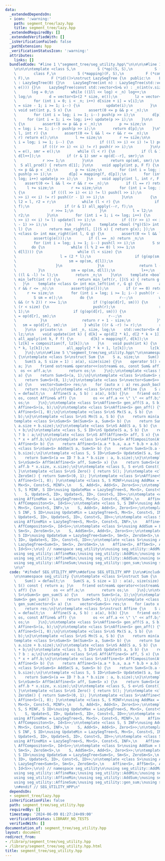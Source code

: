 ```yaml
---
data:
  _extendedDependsOn:
  - icon: ':warning:'
    path: segment_tree/lazy.hpp
    title: segment_tree/lazy.hpp
  _extendedRequiredBy: []
  _extendedVerifiedWith: []
  _isVerificationFailed: false
  _pathExtension: hpp
  _verificationStatusIcon: ':warning:'
  attributes:
    links: []
  bundledCode: "#line 1 \"segment_tree/seg_utility.hpp\"\n\n\n\n#line 1 \"segment_tree/lazy.hpp\"\
    \n\n\n\ntemplate <class S,\n          S (*op)(S, S),\n          S (*e)(),\n  \
    \        class F,\n          S (*mapping)(F, S),\n          F (*composition)(F,\
    \ F),\n          F (*id)()>\nstruct LazySegTree {\n  public:\n    LazySegTree()\
    \ : LazySegTree(0) {}\n    LazySegTree(int n) : LazySegTree(std::vector<S>(n,\
    \ e())) {}\n    LazySegTree(const std::vector<S>& v) : _n(int(v.size())) {\n \
    \       log = 0;\n        while ((1ll << log) < _n) log++;\n        size = 1 <<\
    \ log;\n        d = vector<S>(2 * size, e());\n        lz = vector<F>(size, id());\n\
    \        for (int i = 0; i < _n; i++) d[size + i] = v[i];\n        for (int i\
    \ = size - 1; i >= 1; i--) {\n            update(i);\n        }\n    }\n\n   \
    \ void set(int p, S x) {\n        assert(0 <= p && p < _n);\n        p += size;\n\
    \        for (int i = log; i >= 1; i--) push(p >> i);\n        d[p] = x;\n   \
    \     for (int i = 1; i <= log; i++) update(p >> i);\n    }\n\n    S get(int p)\
    \ {\n        assert(0 <= p && p < _n);\n        p += size;\n        for (int i\
    \ = log; i >= 1; i--) push(p >> i);\n        return d[p];\n    }\n\n    S prod(int\
    \ l, int r) {\n        assert(0 <= l && l <= r && r <= _n);\n        if (l ==\
    \ r) return e();\n\n        l += size;\n        r += size;\n\n        for (int\
    \ i = log; i >= 1; i--) {\n            if (((l >> i) << i) != l) push(l >> i);\n\
    \            if (((r >> i) << i) != r) push(r >> i);\n        }\n\n        S sml\
    \ = e(), smr = e();\n        while (l < r) {\n            if (l & 1) sml = op(sml,\
    \ d[l++]);\n            if (r & 1) smr = op(d[--r], smr);\n            l >>= 1;\n\
    \            r >>= 1;\n        }\n\n        return op(sml, smr);\n    }\n\n  \
    \  S all_prod() { return d[1]; }\n\n    void apply(int p, F f) {\n        assert(0\
    \ <= p && p < _n);\n        p += size;\n        for (int i = log; i >= 1; i--)\
    \ push(p >> i);\n        d[p] = mapping(f, d[p]);\n        for (int i = 1; i <=\
    \ log; i++) update(p >> i);\n    }\n    void apply(int l, int r, F f) {\n    \
    \    assert(0 <= l && l <= r && r <= _n);\n        if (l == r) return;\n\n   \
    \     l += size;\n        r += size;\n\n        for (int i = log; i >= 1; i--)\
    \ {\n            if (((l >> i) << i) != l) push(l >> i);\n            if (((r\
    \ >> i) << i) != r) push((r - 1) >> i);\n        }\n\n        {\n            int\
    \ l2 = l, r2 = r;\n            while (l < r) {\n                if (l & 1) all_apply(l++,\
    \ f);\n                if (r & 1) all_apply(--r, f);\n                l >>= 1;\n\
    \                r >>= 1;\n            }\n            l = l2;\n            r =\
    \ r2;\n        }\n\n        for (int i = 1; i <= log; i++) {\n            if (((l\
    \ >> i) << i) != l) update(l >> i);\n            if (((r >> i) << i) != r) update((r\
    \ - 1) >> i);\n        }\n    }\n\n    template <bool (*g)(S)> int max_right(int\
    \ l) {\n        return max_right(l, [](S x) { return g(x); });\n    }\n    template\
    \ <class G> int max_right(int l, G g) {\n        assert(0 <= l && l <= _n);\n\
    \        assert(g(e()));\n        if (l == _n) return _n;\n        l += size;\n\
    \        for (int i = log; i >= 1; i--) push(l >> i);\n        S sm = e();\n \
    \       do {\n            while (l % 2 == 0) l >>= 1;\n            if (!g(op(sm,\
    \ d[l]))) {\n                while (l < size) {\n                    push(l);\n\
    \                    l = (2 * l);\n                    if (g(op(sm, d[l]))) {\n\
    \                        sm = op(sm, d[l]);\n                        l++;\n  \
    \                  }\n                }\n                return l - size;\n  \
    \          }\n            sm = op(sm, d[l]);\n            l++;\n        } while\
    \ ((l & -l) != l);\n        return _n;\n    }\n\n    template <bool (*g)(S)> int\
    \ min_left(int r) {\n        return min_left(r, [](S x) { return g(x); });\n \
    \   }\n    template <class G> int min_left(int r, G g) {\n        assert(0 <=\
    \ r && r <= _n);\n        assert(g(e()));\n        if (r == 0) return 0;\n   \
    \     r += size;\n        for (int i = log; i >= 1; i--) push((r - 1) >> i);\n\
    \        S sm = e();\n        do {\n            r--;\n            while (r > 1\
    \ && (r % 2)) r >>= 1;\n            if (!g(op(d[r], sm))) {\n                while\
    \ (r < size) {\n                    push(r);\n                    r = (2 * r +\
    \ 1);\n                    if (g(op(d[r], sm))) {\n                        sm\
    \ = op(d[r], sm);\n                        r--;\n                    }\n     \
    \           }\n                return r + 1 - size;\n            }\n         \
    \   sm = op(d[r], sm);\n        } while ((r & -r) != r);\n        return 0;\n\
    \    }\n\n  private:\n    int _n, size, log;\n    std::vector<S> d;\n    std::vector<F>\
    \ lz;\n\n    void update(int k) { d[k] = op(d[2 * k], d[2 * k + 1]); }\n    void\
    \ all_apply(int k, F f) {\n        d[k] = mapping(f, d[k]);\n        if (k < size)\
    \ lz[k] = composition(f, lz[k]);\n    }\n    void push(int k) {\n        all_apply(2\
    \ * k, lz[k]);\n        all_apply(2 * k + 1, lz[k]);\n        lz[k] = id();\n\
    \    }\n};\n\n\n#line 5 \"segment_tree/seg_utility.hpp\"\n\nnamespace seg_utility\
    \ {\n\ntemplate <class S>\nstruct Sum {\n    S a, size;\n    Sum() = default;\n\
    \    Sum(S a, S size = 1) : a(a), size(size) {}\n    operator S() const { return\
    \ a; }\n    friend ostream& operator<<(ostream& os, const Sum& aff) {\n      \
    \  os << aff.a;\n        return os;\n    }\n};\n\ntemplate <class S>\nSum<S> gen_sum(S\
    \ a) {\n    return Sum<S>(a, 1);\n}\n\ntemplate <class S>\nSum<S> gen_sum() {\n\
    \    return Sum<S>(0, 1);\n}\n\ntemplate <class S>\nvector<Sum<S>> gen_sum(vector<S>\
    \ a) {\n    vector<Sum<S>> res;\n    for (auto x : a) res.push_back(gen_sum(x));\n\
    \    return res;\n}\n\ntemplate <class S>\nstruct Affine {\n    S a, b;\n    Affine()\
    \ = default;\n    Affine(S a, S b) : a(a), b(b) {}\n    friend ostream& operator<<(ostream&\
    \ os, const Affine& aff) {\n        os << aff.a << \" \" << aff.b;\n        return\
    \ os;\n    }\n};\n\ntemplate <class S>\nAffine<S> gen_aff(S a, S b) {\n    return\
    \ Affine<S>(a, b);\n}\n\ntemplate <class S>\nAffine<S> gen_aff() {\n    return\
    \ Affine<S>(1, 0);\n}\n\ntemplate <class S>\nS Mx(S a, S b) {\n    return max(a,\
    \ b);\n}\n\ntemplate <class S>\nS Mn(S a, S b) {\n    return min(a, b);\n}\n\n\
    template <class S>\nSum<S> Sm(Sum<S> a, Sum<S> b) {\n    return Sum<S>(a.a + b.a,\
    \ a.size + b.size);\n}\n\ntemplate <class S>\nS Add(S a, S b) {\n    return a\
    \ + b;\n}\n\ntemplate <class S, S ID>\nS Update(S a, S b) {\n    return a == ID\
    \ ? b : a;\n}\n\ntemplate <class S>\nS Aff(Affine<S> aff, S x) {\n    return aff.a\
    \ * x + aff.b;\n}\n\ntemplate <class S>\nAffine<S> AffCompositon(Affine<S> a,\
    \ Affine<S> b) {\n    return Affine<S>(a.a * b.a, a.a * b.b + a.b);\n}\n\ntemplate\
    \ <class S>\nSum<S> AddSm(S a, Sum<S> b) {\n    return Sum<S>(b.a + a * b.size,\
    \ b.size);\n}\n\ntemplate <class S, S ID>\nSum<S> UpdateSm(S a, Sum<S> b) {\n\
    \    return Sum<S>(a == ID ? b.a * b.size : a, b.size);\n}\n\ntemplate <class\
    \ S>\nSum<S> AffSm(Affine<S> aff, Sum<S> x) {\n    return Sum<S>(aff.a * x.a +\
    \ aff.b * x.size, x.size);\n}\n\ntemplate <class S, S e>\nS Const() { return e;\
    \ }\n\ntemplate <class S>\nS Zero() { return S(); }\n\ntemplate <class S>\nSum<S>\
    \ ZeroSm() { return Sum<S>(0, 1); }\n\ntemplate <class S>\nAffine<S> Id() { return\
    \ Affine<S>(1, 0); }\n\ntemplate <class S, S MINF>\nusing AddMax = LazySegTree<S,\
    \ Mx<S>, Const<S, MINF>,\n    S, Add<S>, Add<S>, Zero<S>>;\n\ntemplate <class\
    \ S, S MINF, S ID>\nusing UpdateMax = LazySegTree<S, Mx<S>, Const<S, MINF>,\n\
    \    S, Update<S, ID>, Update<S, ID>, Const<S, ID>>;\n\ntemplate <class S, S MINF>\n\
    using AffineMax = LazySegTree<S, Mx<S>, Const<S, MINF>,\n    Affine<S>, Aff<S>,\
    \ AffCompositon<S>, Id<S>>;\n\ntemplate <class S, S INF>\nusing AddMin = LazySegTree<S,\
    \ Mn<S>, Const<S, INF>,\n    S, Add<S>, Add<S>, Zero<S>>;\n\ntemplate <class S,\
    \ S INF, S ID>\nusing UpdateMin = LazySegTree<S, Mn<S>, Const<S, INF>,\n    S,\
    \ Update<S, ID>, Update<S, ID>, Const<S, ID>>;\n\ntemplate <class S, S INF>\n\
    using AffineMin = LazySegTree<S, Mn<S>, Const<S, INF>,\n    Affine<S>, Aff<S>,\
    \ AffCompositon<S>, Id<S>>;\n\ntemplate <class S>\nusing AddSum = LazySegTree<Sum<S>,\
    \ Sm<S>, ZeroSm<S>,\n    S, AddSm<S>, Add<S>, Zero<S>>;\n\ntemplate <class S,\
    \ S ID>\nusing UpdateSum = LazySegTree<Sum<S>, Sm<S>, ZeroSm<S>,\n    S, UpdateSm<S,\
    \ ID>, Update<S, ID>, Const<S, ID>>;\n\ntemplate <class S>\nusing AffineSum =\
    \ LazySegTree<Sum<S>, Sm<S>, ZeroSm<S>,\n    Affine<S>, AffSm<S>, AffCompositon<S>,\
    \ Id<S>>;\n\n} // namespace seg_utility\n\nusing seg_utility::AddMax;\nusing seg_utility::UpdateMax;\n\
    using seg_utility::AffineMax;\nusing seg_utility::AddMin;\nusing seg_utility::UpdateMin;\n\
    using seg_utility::AffineMin;\nusing seg_utility::AddSum;\nusing seg_utility::UpdateSum;\n\
    using seg_utility::AffineSum;\nusing seg_utility::gen_sum;\nusing seg_utility::gen_aff;\n\
    \n\n"
  code: "#ifndef SEG_UTILITY_HPP\n#define SEG_UTILITY_HPP 1\n\n#include \"lazy.hpp\"\
    \n\nnamespace seg_utility {\n\ntemplate <class S>\nstruct Sum {\n    S a, size;\n\
    \    Sum() = default;\n    Sum(S a, S size = 1) : a(a), size(size) {}\n    operator\
    \ S() const { return a; }\n    friend ostream& operator<<(ostream& os, const Sum&\
    \ aff) {\n        os << aff.a;\n        return os;\n    }\n};\n\ntemplate <class\
    \ S>\nSum<S> gen_sum(S a) {\n    return Sum<S>(a, 1);\n}\n\ntemplate <class S>\n\
    Sum<S> gen_sum() {\n    return Sum<S>(0, 1);\n}\n\ntemplate <class S>\nvector<Sum<S>>\
    \ gen_sum(vector<S> a) {\n    vector<Sum<S>> res;\n    for (auto x : a) res.push_back(gen_sum(x));\n\
    \    return res;\n}\n\ntemplate <class S>\nstruct Affine {\n    S a, b;\n    Affine()\
    \ = default;\n    Affine(S a, S b) : a(a), b(b) {}\n    friend ostream& operator<<(ostream&\
    \ os, const Affine& aff) {\n        os << aff.a << \" \" << aff.b;\n        return\
    \ os;\n    }\n};\n\ntemplate <class S>\nAffine<S> gen_aff(S a, S b) {\n    return\
    \ Affine<S>(a, b);\n}\n\ntemplate <class S>\nAffine<S> gen_aff() {\n    return\
    \ Affine<S>(1, 0);\n}\n\ntemplate <class S>\nS Mx(S a, S b) {\n    return max(a,\
    \ b);\n}\n\ntemplate <class S>\nS Mn(S a, S b) {\n    return min(a, b);\n}\n\n\
    template <class S>\nSum<S> Sm(Sum<S> a, Sum<S> b) {\n    return Sum<S>(a.a + b.a,\
    \ a.size + b.size);\n}\n\ntemplate <class S>\nS Add(S a, S b) {\n    return a\
    \ + b;\n}\n\ntemplate <class S, S ID>\nS Update(S a, S b) {\n    return a == ID\
    \ ? b : a;\n}\n\ntemplate <class S>\nS Aff(Affine<S> aff, S x) {\n    return aff.a\
    \ * x + aff.b;\n}\n\ntemplate <class S>\nAffine<S> AffCompositon(Affine<S> a,\
    \ Affine<S> b) {\n    return Affine<S>(a.a * b.a, a.a * b.b + a.b);\n}\n\ntemplate\
    \ <class S>\nSum<S> AddSm(S a, Sum<S> b) {\n    return Sum<S>(b.a + a * b.size,\
    \ b.size);\n}\n\ntemplate <class S, S ID>\nSum<S> UpdateSm(S a, Sum<S> b) {\n\
    \    return Sum<S>(a == ID ? b.a * b.size : a, b.size);\n}\n\ntemplate <class\
    \ S>\nSum<S> AffSm(Affine<S> aff, Sum<S> x) {\n    return Sum<S>(aff.a * x.a +\
    \ aff.b * x.size, x.size);\n}\n\ntemplate <class S, S e>\nS Const() { return e;\
    \ }\n\ntemplate <class S>\nS Zero() { return S(); }\n\ntemplate <class S>\nSum<S>\
    \ ZeroSm() { return Sum<S>(0, 1); }\n\ntemplate <class S>\nAffine<S> Id() { return\
    \ Affine<S>(1, 0); }\n\ntemplate <class S, S MINF>\nusing AddMax = LazySegTree<S,\
    \ Mx<S>, Const<S, MINF>,\n    S, Add<S>, Add<S>, Zero<S>>;\n\ntemplate <class\
    \ S, S MINF, S ID>\nusing UpdateMax = LazySegTree<S, Mx<S>, Const<S, MINF>,\n\
    \    S, Update<S, ID>, Update<S, ID>, Const<S, ID>>;\n\ntemplate <class S, S MINF>\n\
    using AffineMax = LazySegTree<S, Mx<S>, Const<S, MINF>,\n    Affine<S>, Aff<S>,\
    \ AffCompositon<S>, Id<S>>;\n\ntemplate <class S, S INF>\nusing AddMin = LazySegTree<S,\
    \ Mn<S>, Const<S, INF>,\n    S, Add<S>, Add<S>, Zero<S>>;\n\ntemplate <class S,\
    \ S INF, S ID>\nusing UpdateMin = LazySegTree<S, Mn<S>, Const<S, INF>,\n    S,\
    \ Update<S, ID>, Update<S, ID>, Const<S, ID>>;\n\ntemplate <class S, S INF>\n\
    using AffineMin = LazySegTree<S, Mn<S>, Const<S, INF>,\n    Affine<S>, Aff<S>,\
    \ AffCompositon<S>, Id<S>>;\n\ntemplate <class S>\nusing AddSum = LazySegTree<Sum<S>,\
    \ Sm<S>, ZeroSm<S>,\n    S, AddSm<S>, Add<S>, Zero<S>>;\n\ntemplate <class S,\
    \ S ID>\nusing UpdateSum = LazySegTree<Sum<S>, Sm<S>, ZeroSm<S>,\n    S, UpdateSm<S,\
    \ ID>, Update<S, ID>, Const<S, ID>>;\n\ntemplate <class S>\nusing AffineSum =\
    \ LazySegTree<Sum<S>, Sm<S>, ZeroSm<S>,\n    Affine<S>, AffSm<S>, AffCompositon<S>,\
    \ Id<S>>;\n\n} // namespace seg_utility\n\nusing seg_utility::AddMax;\nusing seg_utility::UpdateMax;\n\
    using seg_utility::AffineMax;\nusing seg_utility::AddMin;\nusing seg_utility::UpdateMin;\n\
    using seg_utility::AffineMin;\nusing seg_utility::AddSum;\nusing seg_utility::UpdateSum;\n\
    using seg_utility::AffineSum;\nusing seg_utility::gen_sum;\nusing seg_utility::gen_aff;\n\
    \n#endif // SEG_UTILITY_HPP\n"
  dependsOn:
  - segment_tree/lazy.hpp
  isVerificationFile: false
  path: segment_tree/seg_utility.hpp
  requiredBy: []
  timestamp: '2024-06-09 01:27:24+09:00'
  verificationStatus: LIBRARY_NO_TESTS
  verifiedWith: []
documentation_of: segment_tree/seg_utility.hpp
layout: document
redirect_from:
- /library/segment_tree/seg_utility.hpp
- /library/segment_tree/seg_utility.hpp.html
title: segment_tree/seg_utility.hpp
---
```

